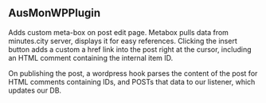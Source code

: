 ## AusMonWPPlugin

Adds custom meta-box on post edit page. Metabox pulls data from minutes.city server, displays it for easy references. Clicking the insert button adds a custom a href link into the post right at the cursor, including an HTML comment containing the internal item ID.

On publishing the post, a wordpress hook parses the content of the post for HTML comments containing IDs, and POSTs that data to our listener, which updates our DB. 
